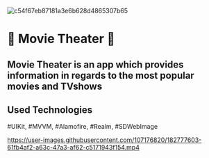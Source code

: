 ![c54f67eb87181a3e6b628d4865307b65](https://user-images.githubusercontent.com/107176820/182781622-69e55910-df14-4d00-83cf-b1c12df0c32c.jpg)


# 🎥 Movie Theater 🎥
## Movie Theater is an app which provides information in regards to the most popular movies and TVshows

## Used Technologies
#UIKit,
#MVVM,
#Alamofire,
#Realm,
#SDWebImage






https://user-images.githubusercontent.com/107176820/182777603-61fb4af2-a63c-47a3-af62-c5171943f154.mp4

